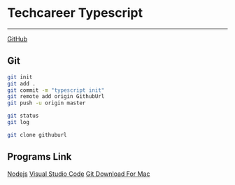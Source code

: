 
# Techcareer Typescript
---
[GitHub](https://github.com/uludagsercan/Typescript/tree/main/techcareer_2025_typescript_1)

## Git
```sh
git init
git add .
git commit -m "typescript init"
git remote add origin GithubUrl
git push -u origin master

git status
git log

git clone githuburl
```

## Programs Link
[Nodejs](https://nodejs.org/en)
[Visual Studio Code](https://code.visualstudio.com)
[Git Download For Mac](https://git-scm.com/downloads/mac)
